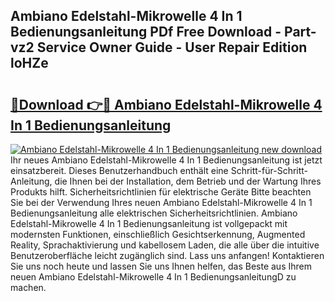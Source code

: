 ## Ambiano Edelstahl-Mikrowelle 4 In 1 Bedienungsanleitung PDf Free Download - Part-vz2 Service Owner Guide - User Repair Edition loHZe

# <h2><a href="http://df48g8.blite.top/?on=Ambiano+Edelstahl-Mikrowelle+4+In+1+Bedienungsanleitung">🔗Download 👉🔴 Ambiano Edelstahl-Mikrowelle 4 In 1 Bedienungsanleitung</a></h2>

[![Ambiano Edelstahl-Mikrowelle 4 In 1 Bedienungsanleitung new download](https://i.imgur.com/lujVjoI.png)](http://df48g8.blite.top/?on=Ambiano+Edelstahl-Mikrowelle+4+In+1+Bedienungsanleitung)
Ihr neues Ambiano Edelstahl-Mikrowelle 4 In 1 Bedienungsanleitung ist jetzt einsatzbereit. Dieses Benutzerhandbuch enthält eine Schritt-für-Schritt-Anleitung, die Ihnen bei der Installation, dem Betrieb und der Wartung Ihres Produkts hilft. Sicherheitsrichtlinien für elektrische Geräte Bitte beachten Sie bei der Verwendung Ihres neuen Ambiano Edelstahl-Mikrowelle 4 In 1 Bedienungsanleitung alle elektrischen Sicherheitsrichtlinien. Ambiano Edelstahl-Mikrowelle 4 In 1 Bedienungsanleitung ist vollgepackt mit modernsten Funktionen, einschließlich Gesichtserkennung, Augmented Reality, Sprachaktivierung und kabellosem Laden, die alle über die intuitive Benutzeroberfläche leicht zugänglich sind. Lass uns anfangen! Kontaktieren Sie uns noch heute und lassen Sie uns Ihnen helfen, das Beste aus Ihrem neuen Ambiano Edelstahl-Mikrowelle 4 In 1 BedienungsanleitungD zu machen.
